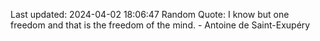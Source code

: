 Last updated: 2024-04-02 18:06:47
Random Quote: I know but one freedom and that is the freedom of the mind. - Antoine de Saint-Exupéry